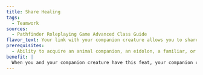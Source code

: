 ```yaml
---
title: Share Healing
tags:
  - Teamwork
sources:
  - Pathfinder Roleplaying Game Advanced Class Guide
flavor_text: Your link with your companion creature allows you to share with it any healing magic that's cast upon you.
prerequisites:
  - Ability to acquire an animal companion, an eidolon, a familiar, or a special mount
benefit: |
  When you and your companion creature have this feat, your companion creature is adjacent to you or sharing your square, and you receive the benefit of a healing spell (whether from yourself or another source), you can divide the hit points healed evenly between yourself and your companion creature.
---
```


